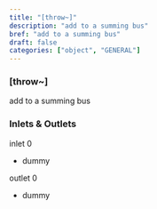 ```yaml
---
title: "[throw~]"
description: "add to a summing bus"
bref: "add to a summing bus"
draft: false
categories: ["object", "GENERAL"]
---
```


### [throw~]

add to a summing bus

### Inlets & Outlets

inlet 0

 - dummy

outlet 0

 - dummy
 
